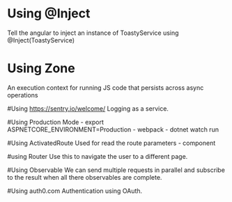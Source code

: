 
# Using @Inject
Tell the angular to inject an instance of ToastyService using @Inject(ToastyService)

# Using Zone
An execution context for running JS code that persists across async operations

#Using https://sentry.io/welcome/
Logging as a service. 

#Using Production Mode
    - export ASPNETCORE_ENVIRONMENT=Production
    - webpack
    - dotnet watch run

#Using ActivatedRoute 
Used for read the route parameters - component

#using Router
Use this to navigate the user to a different page.

#Using Observable
We can send multiple requests in parallel and subscribe to the result when all there observables are complete.

#Using auth0.com
Authentication using OAuth.